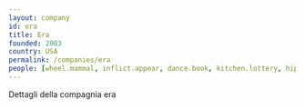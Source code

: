 ```yaml
---
layout: company
id: era
title: Era
founded: 2003
country: USA
permalink: /companies/era
people: [wheel.mammal, inflict.appear, dance.book, kitchen.lottery, hip.nose, suggest.siren, dice.gossip, boy.quarter, finger.logic]
---
```


Dettagli della compagnia era